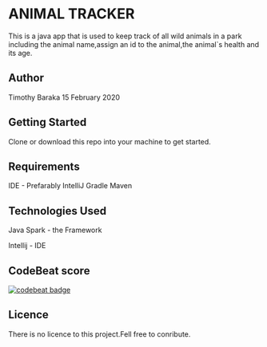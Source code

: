 #  ANIMAL TRACKER
This is a java app that is used to keep track of all wild animals in a park
including the animal name,assign an id to the animal,the animal`s health and its age.

## Author
Timothy Baraka 15 February 2020

## Getting Started
Clone or download this repo into your machine to get started.

## Requirements
IDE - Prefarably IntelliJ
Gradle Maven

## Technologies Used
Java Spark - the Framework 

Intellij - IDE

## CodeBeat score
[![codebeat badge](https://codebeat.co/badges/cfcbdffb-0ff9-43e7-a50a-95168360d19a)](https://codebeat.co/projects/github-com-timothybaraka-animaltracker-dev)

## Licence
There is no licence to this project.Fell free to conribute.